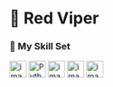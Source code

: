 # 🐍 Red Viper  


### 🧠 My Skill Set

<div align="left">
  <img width="30" height="30" alt="image" src="https://github.com/user-attachments/assets/21878153-e3ee-4091-b404-b1f1b1f0e10e" />
  <img src="https://cdn.jsdelivr.net/gh/devicons/devicon/icons/python/python-original.svg" height="30" alt="Python" />
  <img width="30" height="30" alt="image" src="https://github.com/user-attachments/assets/704ddf07-f533-4abd-af79-168a248a2029" />
  <img width="30" height="30" alt="image" src="https://github.com/user-attachments/assets/ed9955a8-2d2a-4cbd-8eee-197602061e65" />
  <img width="30" height="30" alt="image" src="https://github.com/user-attachments/assets/cdefd73e-94dc-4a3e-a0d1-70527be1c29e" />



</div>
